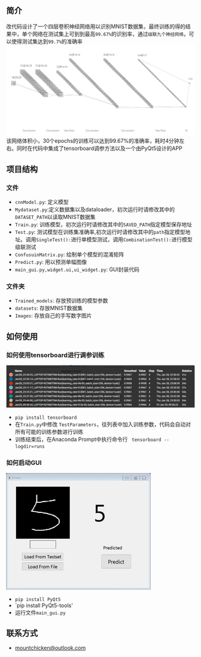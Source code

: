 ## 简介
改代码设计了一个四层卷积神经网络用以识别MNIST数据集，最终训练的得的结果中，单个网络在测试集上可到到最高`99.67%`的识别率，通过`级联九个神经网络`，可以使得测试集达到`99.7%`的准确率
![Image text](https://raw.githubusercontent.com/Mountchicken/Mnist-99.7-Accuracy-with-Pytorch/main/Imagesforgithub/network.jpg)
该网络体积小，30个epochs的训练可以达到99.67%的准确率，耗时4分钟左右。同时在代码中集成了tensorboard调参方法以及一个由PyQt5设计的APP

## 项目结构
### 文件

- `cnnModel.py`: 定义模型
- `Mydataset.py`:定义数据集以及dataloader，初次运行时请修改其中的`DATASET_PATH`以读取MNIST数据集
- `Train.py`: 训练模型，初次运行时请修改其中的`SAVED_PATH`指定模型保存地址
- `Test.py`: 测试模型在训练集准确率,初次运行时请修改其中的`path`指定模型地址。调用`SingleTest():`进行单模型测试，调用`CombinationTest():`进行模型级联测试
- `ConfusuinMatrix.py`: 绘制单个模型的混淆矩阵
- `Predict.py`: 用以预测单幅图像
- `main_gui.py,widget.ui,ui_widget.py`: GUI封装代码

### 文件夹
- `Trained_models`: 存放预训练的模型参数
- `datasets`: 存放MNIST数据集
- `Images`: 存放自己的手写数字图片


## 如何使用

### 如何使用tensorboard进行调参训练
![Image text](https://raw.githubusercontent.com/Mountchicken/Mnist-99.7-Accuracy-with-Pytorch/main/Imagesforgithub/tensorboard.jpg)
- `pip install tensorboard`
- 在`Train.py`中修改 `TestParameters`，往列表中加入训练参数，代码会自动对所有可能的训练参数进行训练
- 训练结束后，在Anaconda Prompt中执行命令行 ` tensorboard --logdir=runs`

### 如何启动GUI
![Image text](https://raw.githubusercontent.com/Mountchicken/Mnist-99.7-Accuracy-with-Pytorch/main/Imagesforgithub/GUI.jpg)
- `pip install PyQt5`
- `pip install PyQt5-tools'
- 运行文件`main_gui.py`


## 联系方式
- mountchicken@outlook.com


